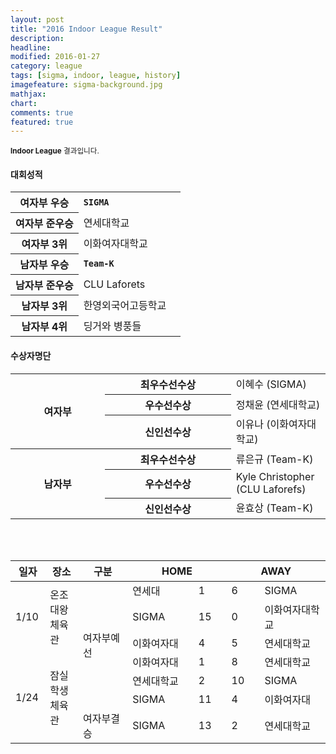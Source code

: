 ```yaml
---
layout: post
title: "2016 Indoor League Result"
description: 
headline: 
modified: 2016-01-27
category: league
tags: [sigma, indoor, league, history]
imagefeature: sigma-background.jpg
mathjax: 
chart: 
comments: true
featured: true
---
```


<small>
<strong>Indoor League</strong> 결과입니다.
</small>

<div>
    <h4>대회성적</h4>
    <table>
        <colgroup>
            <col width="40%">
            <col width="60%">
        </colgroup>
        <tbody>
            <tr>
                <th>여자부 우승</th>
                <td><strong><code>SIGMA</code></strong></td>
            </tr>
            <tr>
                <th>여자부 준우승</th>
                <td>연세대학교</td>
            </tr>
            <tr>
                <th>여자부 3위</th>
                <td>이화여자대학교</td>
            </tr>
            <tr>
                <th>남자부 우승</th>
                <td><strong><code>Team-K</code></strong></td>
            </tr>
            <tr>
                <th>남자부 준우승</th>
                <td>CLU Laforets</td>
            </tr>
            <tr>
                <th>남자부 3위</th>
                <td>한영외국어고등학교</td>
            </tr>
            <tr>
                <th>남자부 4위</th>
                <td>딩거와 병풍들</td>
            </tr>
        </tbody>
    </table>
</div>
<div>
    <h4>수상자명단</h4>
    <table>
        <colgroup>
            <col width="30%">
            <col width="40%">
            <col width="40%">
        </colgroup>
        <tbody>
            <tr>
                <th rowspan="3">여자부</th>
                <th>최우수선수상</th>
                <td>이혜수 (SIGMA)</td>
            </tr>
            <tr>
                <th>우수선수상</th>
                <td>정채윤 (연세대학교)</td>
            </tr>
            <tr>
                <th>신인선수상</th>
                <td>이유나 (이화여자대학교)</td>
            </tr>
            <tr>
                <th rowspan="3">남자부</th>
                <th>최우수선수상</th>
                <td>류은규 (Team-K)</td>
            </tr>
            <tr>
                <th>우수선수상</th>
                <td>Kyle Christopher (CLU Laforefs)</td>
            </tr>
            <tr>
                <th>신인선수상</th>
                <td>윤효상 (Team-K)</td>
            </tr>
        </tbody>
    </table>

</div>
<div>
<table>
    <colgroup>
        <col width="10%">
        <col width="10%">
        <col width="15%">
        <col width="20%">
        <col width="10%">
        <col width="10%">
        <col width="20%">
    </colgroup>
    <thead>
        <th>일자</th>
        <th>장소</th>
        <th>구분</th>
        <th colspan="2">HOME</th>
        <th colspan="2">AWAY</th>
    </thead>
    <tbody>
        <tr>
            <td rowspan="3">1/10</td>
            <td rowspan="3">온조대왕체육관</td>
            <td rowspan="6">여자부예선</td>
            <td>연세대</td>
            <td>1</td>
            <td>6</td>
            <td>SIGMA</td>
        </tr>
        <tr>
            <td>SIGMA</td>
            <td>15</td>
            <td>0</td>
            <td>이화여자대학교</td>
        </tr>
        <tr>
            <td>이화여자대</td>
            <td>4</td>
            <td>5</td>
            <td>연세대학교</td>
        </tr>
        <tr>
            <td rowspan="4">1/24</td>
            <td rowspan="4">잠실학생체육관</td>
            <td>이화여자대</td>
            <td>1</td>
            <td>8</td>
            <td>연세대학교</td>
        </tr>
        <tr>
            <td>연세대학교</td>
            <td>2</td>
            <td>10</td>
            <td>SIGMA</td>
        </tr>
        <tr>
            <td>SIGMA</td>
            <td>11</td>
            <td>4</td>
            <td>이화여자대</td>
        </tr>
        <tr>
            <td>여자부결승</td>
            <td>SIGMA</td>
            <td>13</td>
            <td>2</td>
            <td>연세대학교</td>
        </tr>
    </tbody>
</table>

</div>
